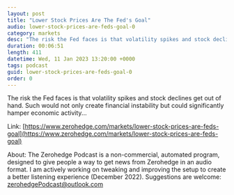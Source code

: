 ```yaml
---
layout: post
title: "Lower Stock Prices Are The Fed's Goal"
audio: lower-stock-prices-are-feds-goal-0
category: markets
desc: "The risk the Fed faces is that volatility spikes and stock declines get out of hand. Such would not only create financial instability but could significantly hamper economic activity..."
duration: 00:06:51
length: 411
datetime: Wed, 11 Jan 2023 13:20:00 +0000
tags: podcast
guid: lower-stock-prices-are-feds-goal-0
order: 0
---
```

The risk the Fed faces is that volatility spikes and stock declines get out of hand. Such would not only create financial instability but could significantly hamper economic activity...

Link: [https://www.zerohedge.com/markets/lower-stock-prices-are-feds-goal](https://www.zerohedge.com/markets/lower-stock-prices-are-feds-goal)

About: The Zerohedge Podcast is a non-commercial, automated program, designed to give people a way to get news from Zerohedge in an audio format.  I am actively working on tweaking and improving the setup to create a better listening experience (December 2022).  Suggestions are welcome: [zerohedgePodcast@outlook.com](mailto:zerohedgePodcast@outlook.com)